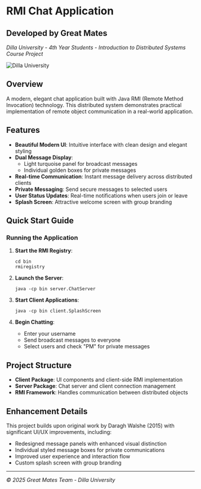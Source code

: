 # RMI Chat Application

## Developed by Great Mates
*Dilla University - 4th Year Students - Introduction to Distributed Systems Course Project*

![Dilla University](https://dillauniversity.edu.et/wp-content/uploads/2023/01/Dilla_University-1.png)

## Overview
A modern, elegant chat application built with Java RMI (Remote Method Invocation) technology. This distributed system demonstrates practical implementation of remote object communication in a real-world application.

## Features
- **Beautiful Modern UI**: Intuitive interface with clean design and elegant styling
- **Dual Message Display**: 
  - Light turquoise panel for broadcast messages
  - Individual golden boxes for private messages
- **Real-time Communication**: Instant message delivery across distributed clients
- **Private Messaging**: Send secure messages to selected users
- **User Status Updates**: Real-time notifications when users join or leave
- **Splash Screen**: Attractive welcome screen with group branding

## Quick Start Guide

### Running the Application
1. **Start the RMI Registry**:
   ```
   cd bin
   rmiregistry
   ```

2. **Launch the Server**:
   ```
   java -cp bin server.ChatServer
   ```

3. **Start Client Applications**:
   ```
   java -cp bin client.SplashScreen
   ```

4. **Begin Chatting**:
   - Enter your username
   - Send broadcast messages to everyone
   - Select users and check "PM" for private messages

## Project Structure
- **Client Package**: UI components and client-side RMI implementation
- **Server Package**: Chat server and client connection management
- **RMI Framework**: Handles communication between distributed objects

## Enhancement Details
This project builds upon original work by Daragh Walshe (2015) with significant UI/UX improvements, including:
- Redesigned message panels with enhanced visual distinction
- Individual styled message boxes for private communications
- Improved user experience and interaction flow
- Custom splash screen with group branding

---

*© 2025 Great Mates Team - Dilla University*

